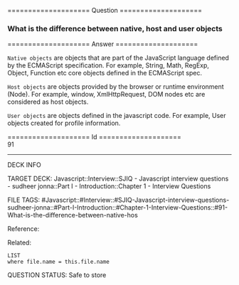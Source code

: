 ==================== Question ====================  

### What is the difference between native, host and user objects  

==================== Answer ====================  

`Native objects` are objects that are part of the JavaScript language defined by the ECMAScript specification. For example, String, Math, RegExp, Object, Function etc core objects defined in the ECMAScript spec.

`Host objects` are objects provided by the browser or runtime environment (Node). For example, window, XmlHttpRequest, DOM nodes etc are considered as host objects.

`User objects` are objects defined in the javascript code. For example, User objects created for profile information.

==================== Id ====================  
91

---

DECK INFO

TARGET DECK: Javascript::Interview::SJIQ - Javascript interview questions - sudheer jonna::Part I - Introduction::Chapter 1 - Interview Questions

FILE TAGS: #Javascript::#Interview::#SJIQ-Javascript-interview-questions-sudheer-jonna::#Part-I-Introduction::#Chapter-1-Interview-Questions::#91-What-is-the-difference-between-native-hos

Reference:

Related:

```dataview
LIST
where file.name = this.file.name
```

QUESTION STATUS: Safe to store
